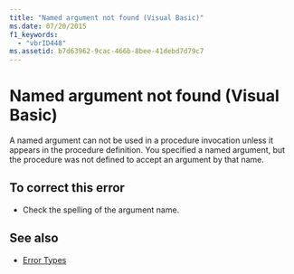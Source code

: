 ```yaml
---
title: "Named argument not found (Visual Basic)"
ms.date: 07/20/2015
f1_keywords: 
  - "vbrID448"
ms.assetid: b7d63962-9cac-466b-8bee-41debd7d79c7
---
```

# Named argument not found (Visual Basic)
A named argument can not be used in a procedure invocation unless it appears in the procedure definition. You specified a named argument, but the procedure was not defined to accept an argument by that name.  
  
## To correct this error  
  
-   Check the spelling of the argument name.  
  
## See also
- [Error Types](../../visual-basic/programming-guide/language-features/error-types.md)
